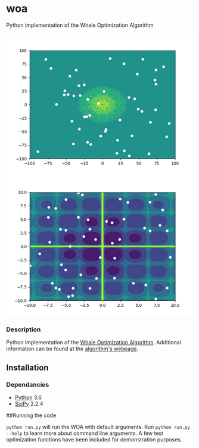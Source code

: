 # woa
Python implementation of the Whale Optimization Algorithm

![](gifs/schaffer.gif)
![](gifs/cross.gif)

### Description
Python implementation of the [Whale Optimization Algorithm](https://www.sciencedirect.com/science/article/pii/S0965997816300163). Additional information can be found at the [algorithm's webpage](http://www.alimirjalili.com/WOA.html).

## Installation

### Dependancies

- [Python](https://www.python.org/) 3.6
- [SciPy](https://keras.io/) 2.2.4

##Running the code

`python run.py` will run the WOA with default arguments. Run `python run.py --help` to learn more about command line arguments. A few test optimization functions have been included for demonstration purposes. 
